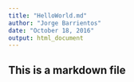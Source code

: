 ```yaml
---
title: "HelloWorld.md"
author: "Jorge Barrientos"
date: "October 18, 2016"
output: html_document
---
```

## This is a markdown file